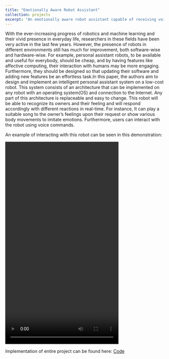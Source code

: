 ```yaml
---
title: "Emotionally Aware Robot Assistant"
collection: projects
excerpt: "An emotionally aware robot assistant capable of receiving voice commands"
---
```


With the ever-increasing progress of robotics and machine learning and their vivid presence in everyday life, researchers in these fields have been very active in the last few years. However, the presence of robots in different environments still has much for improvement, both software-wise and hardware-wise. For example, personal assistant robots, to be available and useful for everybody, should be cheap, and by having features like affective computing, their interaction with humans may be more engaging. Furthermore, they should be designed so that updating their software and adding new features be an effortless task.In this paper, the authors aim to design and implement an intelligent personal assistant system on a low-cost robot. This system consists of an architecture that can be implemented on any robot with an operating system(OS) and connection to the Internet. Any part of this architecture is replaceable and easy to change. This robot will be able to recognize its owners and their feeling and will respond accordingly with different reactions in real-time. For instance, It can play a suitable song to the owner’s feelings upon their request or show various body movements to imitate emotions. Furthermore, users can interact with the robot using voice commands.

An example of interacting with this robot can be seen in this demonstration:

<video width="360" height="640" controls>
  <source src="/Robot.mp4" type="video/mp4">
  Your browser does not support the video tag.
</video>


Implementation of entire project can be found here: [Code](https://github.com/MohammadJRanjbar/Social-robots-an-open-source-framework-for-personal-assistant-robots)
